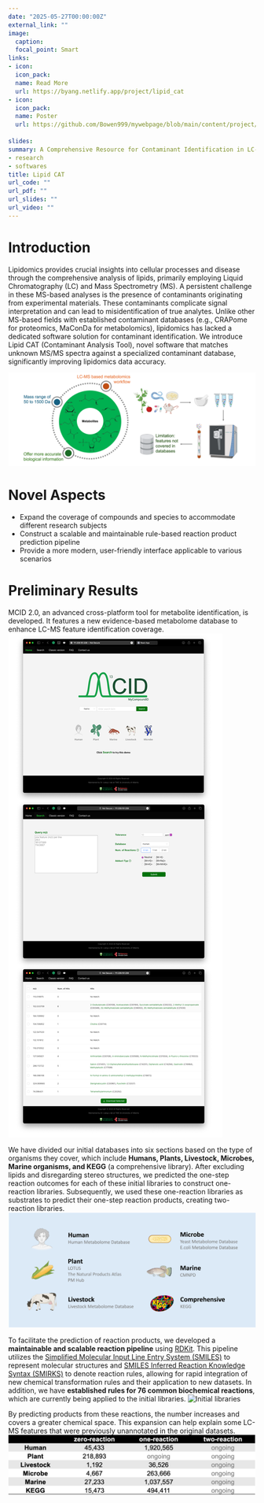 ```yaml
---
date: "2025-05-27T00:00:00Z"
external_link: ""
image:
  caption:
  focal_point: Smart
links:
- icon: 
  icon_pack: 
  name: Read More
  url: https://byang.netlify.app/project/lipid_cat
- icon: 
  icon_pack: 
  name: Poster
  url: https://github.com/Bowen999/mywebpage/blob/main/content/project/mcid/Poster_CanMetCon2024.pdf

slides:
summary: A Comprehensive Resource for Contaminant Identification in LC-MS Lipidomics
- research
- softwares
title: Lipid CAT
url_code: ""
url_pdf: ""
url_slides: ""
url_video: ""
---
```


# Introduction
Lipidomics provides crucial insights into cellular processes and disease through the comprehensive analysis of lipids, primarily employing Liquid Chromatography (LC) and Mass Spectrometry (MS). A persistent challenge in these MS-based analyses is the presence of contaminants originating from experimental materials. These contaminants complicate signal interpretation and can lead to misidentification of true analytes. Unlike other MS-based fields with established contaminant databases (e.g., CRAPome for proteomics, MaConDa for metabolomics), lipidomics has lacked a dedicated software solution for contaminant identification. We introduce Lipid CAT (Contaminant Analysis Tool), novel software that matches unknown MS/MS spectra against a specialized contaminant database, significantly improving lipidomics data accuracy.


![Workflow](./workflow.png)

# Novel Aspects
* Expand the coverage of compounds and species to accommodate different research subjects
* Construct a scalable and maintainable rule-based reaction product prediction pipeline
* Provide a more modern, user-friendly interface applicable to various scenarios

# Preliminary Results 
MCID 2.0, an advanced cross-platform tool for metabolite identification, is developed. It features a new evidence-based metabolome database to enhance LC-MS feature identification coverage. 
![Software](./software.png)

We have divided our initial databases into six sections based on the type of organisms they cover, which include **Humans, Plants, Livestock, Microbes, Marine organisms, and KEGG** (a comprehensive library). After excluding lipids and disregarding stereo structures, we predicted the one-step reaction outcomes for each of these initial libraries to construct one-reaction libraries. Subsequently, we used these one-reaction libraries as substrates to predict their one-step reaction products, creating two-reaction libraries.
![Initial libraries](./initial_libraries.png)

To facilitate the prediction of reaction products, we developed a **maintainable and scalable reaction pipeline** using [RDKit](https://www.rdkit.org). This pipeline utilizes the [Simplified Molecular Input Line Entry System (SMILES)](https://www.daylight.com/dayhtml/doc/theory/theory.smiles.html) to represent molecular structures and [SMILES Inferred Reaction Knowledge Syntax (SMIRKS)](https://www.daylight.com/dayhtml/doc/theory/theory.smirks.html) to denote reaction rules, allowing for rapid integration of new chemical transformation rules and their application to new datasets. In addition, we have **established rules for 76 common biochemical reactions**, which are currently being applied to the initial libraries.
![Initial libraries](./products.png)

By predicting products from these reactions, the number increases and covers a greater chemical space. This expansion can help explain some LC-MS features that were previously unannotated in the original datasets.
![num_of_comp](./num_of_comp.png)
